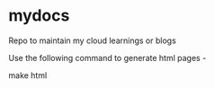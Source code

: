 # mydocs
Repo to maintain my cloud learnings or blogs

Use the following command to generate html pages -

make html
